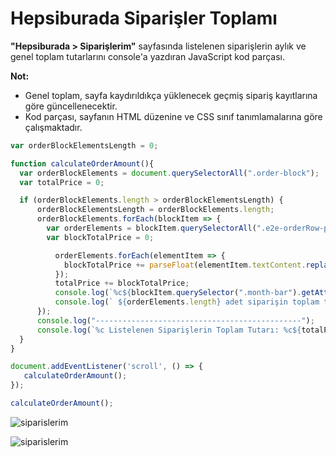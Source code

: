 # Hepsiburada Siparişler Toplamı
**"Hepsiburada > Siparişlerim"** sayfasında listelenen siparişlerin aylık ve genel toplam tutarlarını console'a yazdıran JavaScript kod parçası. 

**Not:** 

* Genel toplam, sayfa kaydırıldıkça yüklenecek geçmiş sipariş kayıtlarına göre güncellenecektir.
* Kod parçası, sayfanın HTML düzenine ve CSS sınıf tanımlamalarına göre çalışmaktadır.

```javascript
var orderBlockElementsLength = 0;

function calculateOrderAmount(){
  var orderBlockElements = document.querySelectorAll(".order-block");
  var totalPrice = 0;

  if (orderBlockElements.length > orderBlockElementsLength) {
      orderBlockElementsLength = orderBlockElements.length;
      orderBlockElements.forEach(blockItem => {
        var orderElements = blockItem.querySelectorAll(".e2e-orderRow-price");
        var blockTotalPrice = 0;

          orderElements.forEach(elementItem => {
            blockTotalPrice += parseFloat(elementItem.textContent.replace(" TLKredi Kartı","").replace(".","").replace(",","."));
          });
          totalPrice += blockTotalPrice;
          console.log(`%c${blockItem.querySelector(".month-bar").getAttribute('aria-label')}:`, 'color: #ff6600; font-weight: bold;');
          console.log(` ${orderElements.length} adet siparişin toplam tutarı %c${blockTotalPrice.toFixed(2)} %cTL.'dir.`, 'color: #439e4a; font-weight: bold;', 'color: black; font-weight: normal;');
      });
      console.log("----------------------------------------------");
      console.log(`%c Listelenen Siparişlerin Toplam Tutarı: %c${totalPrice.toFixed(2)} TL.'dir.`, 'font-weight: bold;', 'color: #439e4a; font-weight: bold;');
  }
}

document.addEventListener('scroll', () => {
   calculateOrderAmount();
});

calculateOrderAmount();
```

![siparislerim](https://user-images.githubusercontent.com/20703102/102996063-7136d680-4533-11eb-9147-efdfbc05f30e.png)

![siparislerim](https://user-images.githubusercontent.com/20703102/102996109-87dd2d80-4533-11eb-9de3-99defe097e0d.png)

